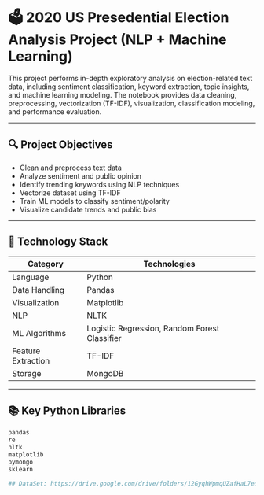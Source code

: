 # 🗳️ 2020 US Presedential Election Analysis Project (NLP + Machine Learning)

This project performs in-depth exploratory analysis on election-related text data, including sentiment classification, keyword extraction, topic insights, and machine learning modeling. The notebook provides data cleaning, preprocessing, vectorization (TF-IDF), visualization, classification modeling, and performance evaluation.

---

## 🔍 Project Objectives

- Clean and preprocess text data
- Analyze sentiment and public opinion
- Identify trending keywords using NLP techniques
- Vectorize dataset using TF-IDF
- Train ML models to classify sentiment/polarity
- Visualize candidate trends and public bias

---

## 🧰 Technology Stack

| Category | Technologies |
|---------|--------------|
| Language | Python |
| Data Handling | Pandas |
| Visualization | Matplotlib |
| NLP | NLTK |
| ML Algorithms | Logistic Regression, Random Forest Classifier |
| Feature Extraction | TF-IDF |
| Storage | MongoDB |

---

## 📚 Key Python Libraries

```python
pandas
re
nltk
matplotlib
pymongo
sklearn

## DataSet: https://drive.google.com/drive/folders/12GyqhWpmqUZafHaL7eu06U3ie_FMeagD
